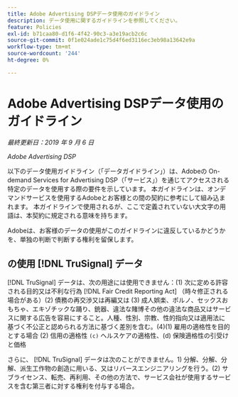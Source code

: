 ```yaml
---
title: Adobe Advertising DSPデータ使用のガイドライン
description: データ使用に関するガイドラインを参照してください。
feature: Policies
exl-id: b71caa80-d1f6-4f42-90c3-a3e19acb2c6c
source-git-commit: 0f1e024ade1c75d4f6ed3116ec3eb98a13642e9a
workflow-type: tm+mt
source-wordcount: '244'
ht-degree: 0%

---
```


# Adobe Advertising DSPデータ使用のガイドライン

*最終更新日：2019 年 9 月 6 日*

*Adobe Advertising DSP*

以下のデータ使用ガイドライン（「データガイドライン」）は、Adobeの On-demand Services for Advertising DSP（「サービス」）を通じてアクセスされる特定のデータを使用する際の要件を示しています。 本ガイドラインは、オンデマンドサービスを使用するAdobeとお客様との間の契約に参考にして組み込まれます。 本ガイドラインで使用されるが、ここで定義されていない大文字の用語は、本契約に規定される意味を持ちます。

Adobeは、お客様のデータの使用がこのガイドラインに違反しているかどうかを、単独の判断で判断する権利を留保します。

## の使用 [!DNL TruSignal] データ

[!DNL TruSignal] データは、次の用途には使用できません：(1) 次に定める許容される目的又は不利な行為 [!DNL Fair Credit Reporting Act] （時々修正される場合がある）(2) 債務の再交渉又は再編又は (3) 成人娯楽、ポルノ、セックスおもちゃ、エキゾチックな踊り、銃器、違法な賭博その他の違法な商品又はサービスに関する広告を容易にすること。人種、性別、宗教、性的指向又は適用法に基づく不公正と認められる方法に基づく差別を含む。(4)(1) 雇用の適格性を目的とする場合 (2) 信用の適格性 `(c)` ヘルスケアの適格性、(d) 保険適格性の引受けと価格<!-- I used backticks in the previous sentence to prevent ( c ) from displaying as a copyright symbol. I think the OS does that. Using HTML code for the parentheses doesn't prevent it. -->

さらに、 [!DNL TruSignal] データは次のことができません。1) 分解、分解、分解、派生工作物の創造に用いる、又はリバースエンジニアリングを行う。(2) サブライセンス、転売、再利用、その他の方法で、サービス会社が使用するサービスを含む第三者に対する権利を付与する場合。
